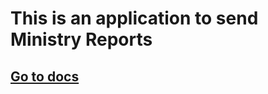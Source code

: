 # This is an application to send Ministry Reports

## [Go to docs](https://docs-myrccreport.web.app/)